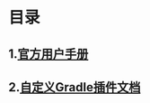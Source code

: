 # 目录
## 1.[官方用户手册](https://docs.gradle.org/current/userguide/userguide.html)
## 2.[自定义Gradle插件文档](https://docs.gradle.org/current/userguide/custom_plugins.html)
